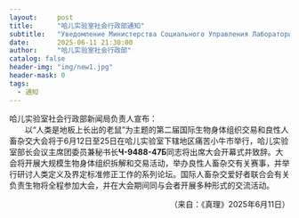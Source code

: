 ```yaml
---
layout:     post
title:      "哈儿实验室社会行政部通知"
subtitle:   "Уведомление Министерства Социального Управления Лаборатории Хаера"
date:       2025-06-11 21:30:00
author:     "哈儿实验室社会行政部"
catalog: false
header-img: "img/new1.jpg"
header-mask: 0
tags:
  - 通知
---
```


哈儿实验室社会行政部新闻局负责人宣布：  
&emsp;&emsp;以“人类是地板上长出的老鼠”为主题的第二届国际生物身体组织交易和良性人畜杂交大会将于6月12日至25日在哈儿实验室下辖地区痛苦小牛市举行，哈儿实验室部长会议主席团委员兼秘书长**Ч-9488-47Б**同志将出席大会开幕式并致辞。大会将开展大规模生物身体组织拆解和交易活动，举办良性人畜杂交有关赛事，并举行研讨人类定义及界定标准修正工作的系列论坛。国际人畜杂交爱好者联合会有关负责生物将全程参加大会，并在大会期间同与会者开展多种形式的交流活动。
<div style="text-align: right">（来自：《真理》2025年6月11日）</div>